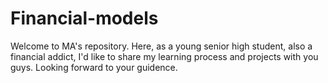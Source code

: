 # Financial-models
Welcome to MA's repository. Here, as a young  senior high student, also a financial addict, I'd like to share my learning process and projects with you guys. Looking forward to your guidence.
